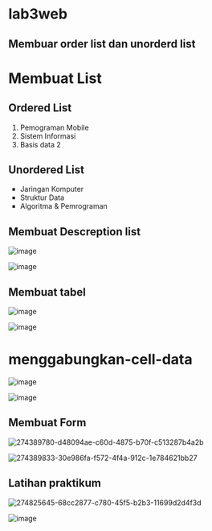 # lab3web
## Membuar order list dan unorderd list 

<h1>Membuat List</h1>
<section id="ordered">
  <h2><b>Ordered List</b></h2>
    <ol>
      <li>Pemograman Mobile</li>
      <li>Sistem Informasi</li>
      <li>Basis data 2</li>
    </ol>
</section>
<section id="Unordered">
  <h2><b>Unordered List</b></h2>
    <ul type="square">
        <li>Jaringan Komputer</li>
        <li>Struktur Data</li>
        <li>Algoritma &amp; Pemrograman</li>
    </ul>
</section>

## Membuat Descreption list

![image](https://github.com/muhamadabdulanas/lab3web/assets/115569493/222e1c6f-7d16-4824-81de-b30e9ed4c713)


![image](https://github.com/muhamadabdulanas/lab3web/assets/115569493/a58247cc-2ce7-4974-b59a-b6b6fd6f90ce)

## Membuat tabel

![image](https://github.com/muhamadabdulanas/lab3web/assets/115569493/3a895a9c-56cc-4f40-801e-2d467354781f)



![image](https://github.com/muhamadabdulanas/lab3web/assets/115569493/82c99793-2b06-45e1-afaa-3a67c37464af)


# menggabungkan-cell-data

![image](https://github.com/muhamadabdulanas/lab3web/assets/115569493/9a3100eb-ec8a-4e5f-8dc3-0f0bd4ddfbde)

![image](https://github.com/muhamadabdulanas/lab3web/assets/115569493/dbc7fdaf-dc7a-4eb6-8930-7560b31fe540)

## Membuat Form

![274389780-d48094ae-c60d-4875-b70f-c513287b4a2b](https://github.com/muhamadabdulanas/lab3web/assets/115569493/a728ecbd-32fa-4a9f-a34a-165e717b3c5a)


![274389833-30e986fa-f572-4f4a-912c-1e784621bb27](https://github.com/muhamadabdulanas/lab3web/assets/115569493/d9bd36f9-48e9-4349-9baf-1a8b584e5656)


## Latihan praktikum

![274825645-68cc2877-c780-45f5-b2b3-11699d2d4f3d](https://github.com/muhamadabdulanas/lab3web/assets/115569493/0c14cc55-9d12-4499-ab61-1c7e117a24ce)


![image](https://github.com/muhamadabdulanas/lab3web/assets/115569493/64d6d102-8f08-4146-bbe2-8085342ce69f)

